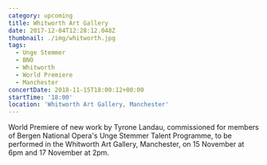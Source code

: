 ```yaml
---
category: upcoming
title: Whitworth Art Gallery
date: 2017-12-04T12:28:12.048Z
thumbnail: ./img/whitworth.jpg
tags:
  - Unge Stemmer
  - BNO
  - Whitworth
  - World Premiere
  - Manchester
concertDate: 2018-11-15T18:00:12+00:00
startTime: '18:00'
location: 'Whitworth Art Gallery, Manchester'
---
```

World Premiere of new work by Tyrone Landau, commissioned for members of Bergen National Opera's Unge Stemmer Talent Programme, to be performed in the Whitworth Art Gallery, Manchester, on 15 November at 6pm and 17 November at 2pm.
